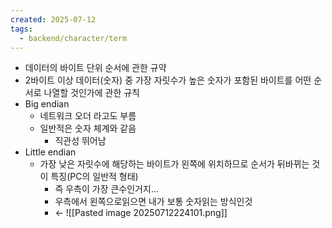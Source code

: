 ```yaml
---
created: 2025-07-12
tags:
  - backend/character/term
---
```

- 데이터의 바이트 단위 순서에 관한 규약
- 2바이트 이상 데이터(숫자) 중 가장 자릿수가 높은 숫자가 포함된 바이트를 어떤 순서로 나열할 것인가에 관한 규칙
- Big endian
	- 네트워크 오더 라고도 부름
	- 일반적은 숫자 체계와 같음
		- 직관성 뛰어남
- Little endian
	- 가장 낮은 자릿수에 해당하는 바이트가 왼쪽에 위치하므로 순서가 뒤바뀌는 것이 특징(PC의 일반적 형태)
		- 즉 우측이 가장 큰수인거지...
		- 우측에서 왼쪽으로읽으면 내가 보통 숫자읽는 방식인것
		- <-
![[Pasted image 20250712224101.png]]